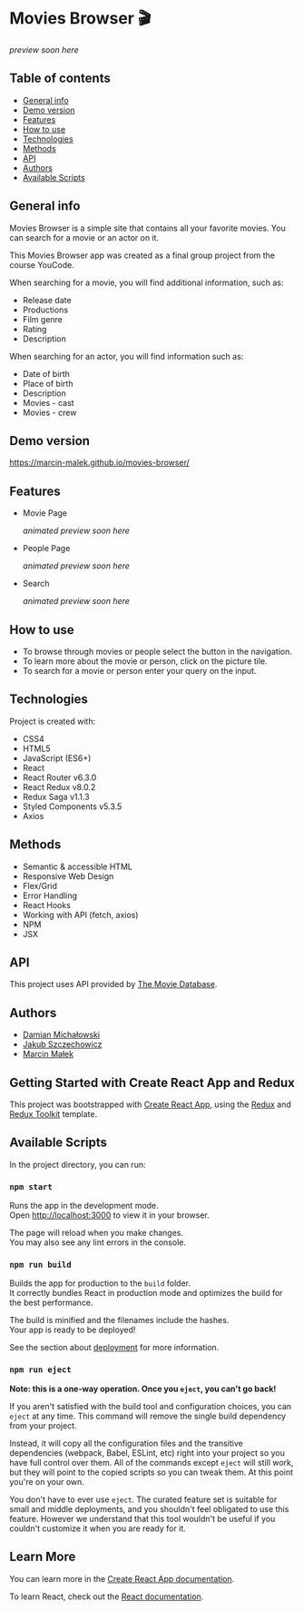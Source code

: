 # Movies Browser 🎬
*preview soon here*
## Table of contents
* [General info](#general-info)
* [Demo version](#demo-version)
* [Features](#features)
* [How to use](#how-to-use)
* [Technologies](#technologies)
* [Methods](#methods)
* [API](#api)
* [Authors](#authors)
* [Available Scripts](#available-scripts)


## General info
Movies Browser is a simple site that contains all your favorite movies. You can search for a movie or an actor on it.

This Movies Browser app was created as a final group project from the course YouCode.

When searching for a movie, you will find additional information, such as:
* Release date
* Productions
* Film genre
* Rating
* Description

When searching for an actor, you will find information such as:
* Date of birth
* Place of birth
* Description
* Movies - cast
* Movies - crew
## Demo version 
https://marcin-malek.github.io/movies-browser/

## Features
* Movie Page

    *animated preview soon here*

* People Page 

    *animated preview soon here*

* Search

    *animated preview soon here*

## How to use 
* To browse through movies or people select the button in the navigation.
* To learn more about the movie or person, click on the picture tile.
* To search for a movie or person enter your query on the input.
## Technologies
Project is created with:
* CSS4
* HTML5
* JavaScript (ES6+)
* React
* React Router v6.3.0
* React Redux v8.0.2
* Redux Saga v1.1.3
* Styled Components v5.3.5
* Axios

## Methods
* Semantic & accessible HTML
* Responsive Web Design
* Flex/Grid
* Error Handling
* React Hooks
* Working with API (fetch, axios)
* NPM
* JSX

## API
This project uses API provided by [The Movie Database](https://www.themoviedb.org/).

## Authors 
* [Damian Michałowski](https://github.com/damianmichalowski)
* [Jakub Szczechowicz](https://github.com/JamieShifter)
* [Marcin Małek](https://github.com/Marcin-Malek)
## Getting Started with Create React App and Redux

This project was bootstrapped with [Create React App](https://github.com/facebook/create-react-app), using the [Redux](https://redux.js.org/) and [Redux Toolkit](https://redux-toolkit.js.org/) template.

## Available Scripts

In the project directory, you can run:

### `npm start`

Runs the app in the development mode.\
Open [http://localhost:3000](http://localhost:3000) to view it in your browser.

The page will reload when you make changes.\
You may also see any lint errors in the console.

### `npm run build`

Builds the app for production to the `build` folder.\
It correctly bundles React in production mode and optimizes the build for the best performance.

The build is minified and the filenames include the hashes.\
Your app is ready to be deployed!

See the section about [deployment](https://facebook.github.io/create-react-app/docs/deployment) for more information.

### `npm run eject`

**Note: this is a one-way operation. Once you `eject`, you can't go back!**

If you aren't satisfied with the build tool and configuration choices, you can `eject` at any time. This command will remove the single build dependency from your project.

Instead, it will copy all the configuration files and the transitive dependencies (webpack, Babel, ESLint, etc) right into your project so you have full control over them. All of the commands except `eject` will still work, but they will point to the copied scripts so you can tweak them. At this point you're on your own.

You don't have to ever use `eject`. The curated feature set is suitable for small and middle deployments, and you shouldn't feel obligated to use this feature. However we understand that this tool wouldn't be useful if you couldn't customize it when you are ready for it.

## Learn More

You can learn more in the [Create React App documentation](https://facebook.github.io/create-react-app/docs/getting-started).

To learn React, check out the [React documentation](https://reactjs.org/).
